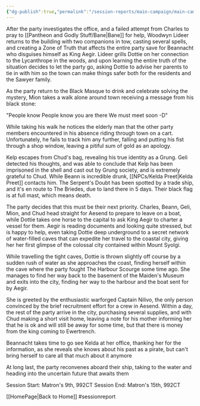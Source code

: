 ```yaml
---
{"dg-publish":true,"permalink":"/session-reports/main-campaign/main-campaign-session-10/"}
---
```


After the party investigates the office, and a failed attempt from Charles to pray to [[Pantheon and Godly Stuff/Bane\|Bane]] for help, Woodwyn Lideer returns to the building with two companions in tow, casting several spells, and creating a Zone of Truth that affects the entire party save for Beannacht who disguises himself as King Aegir. Lideer grills Dottie on her connection to the Lycanthrope in the woods, and upon learning the entire truth of the situation decides to let the party go, asking Dottie to advise her parents to tie in with him so the town can make things safer both for the residents and the Sawyer family.

As the party return to the Black Masque to drink and celebrate solving the mystery, Mion takes a walk alone around town receiving a message from his black stone:

"People know
People know you are there
We must meet soon
-D"

While taking his walk he notices the elderly man that the other party members encountered in his absence riding through town on a cart. Unfortunately, he fails to track him any further, falling and putting his fist through a shop window, leaving a pitiful sum of gold as an apology.

Kelp escapes from Chud's bag, revealing his true identity as a Grung. Geli detected his thoughts, and was able to conclude that Kelp has been imprisoned in the shell and cast out by Grung society, and is extremely grateful to Chud. While Beann is incredible drunk, [[NPCs/Kelda Preet\|Kelda Preet]] contacts him. The Serpent's Doubt has been spotted by a trade ship, and it's en route to The Briedes, due to land there in 5 days. Their black flag is at full mast, which means death.

The party decides that this must be their next priority. Charles, Beann, Geli, Mion, and Chud head straight for Aesend to prepare to leave on a boat, while Dottie takes one horse to the capital to ask King Aegir to charter a vessel for them. Aegir is reading documents and looking quite stressed, but is happy to help, even taking Dottie deep underground to a secret network of water-filled caves that can expedite her travel to the coastal city, giving her her first glimpse of the colossal city contained within Mount Syolgi.

While travelling the tight caves, Dottie is thrown slightly off course by a sudden rush of water as she approaches the coast, finding herself within the cave where the party fought The Harbour Scourge some time ago. She manages to find her way back to the basement of the Maiden's Museum and exits into the city, finding her way to the harbour and the boat sent for by Aegir.

She is greeted by the enthusiastic warforged Captain Nilivo, the only person convinced by the brief recruitment effort for a crew in Aesend. Within a day, the rest of the party arrive in the city, purchasing several supplies, and with Chud making a short visit home, leaving a note for his mother informing her that he is ok and will still be away for some time, but that there is money from the king coming to Ewertrench.

Beannacht takes time to go see Kelda at her office, thanking her for the information, as she reveals she knows about his past as a pirate, but can't bring herself to care all that much about it anymore

At long last, the party reconvenes aboard their ship, taking to the water and heading into the uncertain future that awaits them

Session Start: Matron's 9th, 992CT
Session End: Matron's 15th, 992CT

[[HomePage\|Back to Home]]
#sessionreport 
